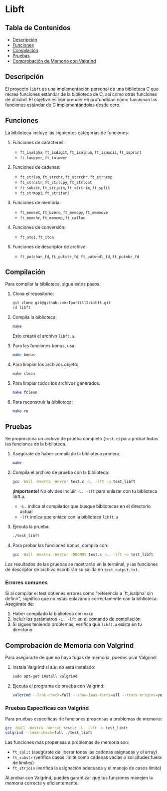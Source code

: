 # Libft

## Tabla de Contenidos
- [Descripción](#descripción)
- [Funciones](#funciones)
- [Compilación](#compilación)
- [Pruebas](#pruebas)
- [Comprobación de Memoria con Valgrind](#comprobación-de-memoria-con-valgrind)

## Descripción

El proyecto `libft` es una implementación personal de una biblioteca C que recrea funciones estándar de la biblioteca de C, así como otras funciones de utilidad. El objetivo es comprender en profundidad cómo funcionan las funciones estándar de C implementándolas desde cero.

## Funciones

La biblioteca incluye las siguientes categorías de funciones:

1. Funciones de caracteres:
   - `ft_isalpha`, `ft_isdigit`, `ft_isalnum`, `ft_isascii`, `ft_isprint`
   - `ft_toupper`, `ft_tolower`

2. Funciones de cadenas:
   - `ft_strlen`, `ft_strchr`, `ft_strrchr`, `ft_strncmp`
   - `ft_strnstr`, `ft_strlcpy`, `ft_strlcat`
   - `ft_substr`, `ft_strjoin`, `ft_strtrim`, `ft_split`
   - `ft_strmapi`, `ft_striteri`

3. Funciones de memoria:
   - `ft_memset`, `ft_bzero`, `ft_memcpy`, `ft_memmove`
   - `ft_memchr`, `ft_memcmp`, `ft_calloc`

4. Funciones de conversión:
   - `ft_atoi`, `ft_itoa`

5. Funciones de descriptor de archivo:
   - `ft_putchar_fd`, `ft_putstr_fd`, `ft_putendl_fd`, `ft_putnbr_fd`



## Compilación

Para compilar la biblioteca, sigue estos pasos:

1. Clona el repositorio:
   ```bash
   git clone git@github.com:Iportill2/Libft.git
   cd libft
   ```

2. Compila la biblioteca:
   ```bash
   make
   ```
   Esto creará el archivo `libft.a`.

3. Para las funciones bonus, usa:
   ```bash
   make bonus
   ```

4. Para limpiar los archivos objeto:
   ```bash
   make clean
   ```

5. Para limpiar todos los archivos generados:
   ```bash
   make fclean
   ```

6. Para reconstruir la biblioteca:
   ```bash
   make re
   ```

## Pruebas

Se proporciona un archivo de prueba completo (`test.c`) para probar todas las funciones de la biblioteca.

1. Asegúrate de haber compilado la biblioteca primero:
   ```bash
   make
   ```

2. Compila el archivo de prueba con la biblioteca:
   ```bash
   gcc -Wall -Wextra -Werror test.c -L. -lft -o test_libft
   ```
   
   **¡Importante!** No olvides incluir `-L. -lft` para enlazar con tu biblioteca libft.a. 
   - `-L.` indica al compilador que busque bibliotecas en el directorio actual
   - `-lft` indica que enlace con la biblioteca `libft.a`

3. Ejecuta la prueba:
   ```bash
   ./test_libft
   ```

4. Para probar las funciones bonus, compila con:
   ```bash
   gcc -Wall -Wextra -Werror -DBONUS test.c -L. -lft -o test_libft
   ```

Los resultados de las pruebas se mostrarán en la terminal, y las funciones de descriptor de archivo escribirán su salida en `test_output.txt`.

### Errores comunes

Si al compilar el test obtienes errores como "referencia a `ft_isalpha' sin definir", significa que no estás enlazando correctamente con la biblioteca. Asegúrate de:

1. Haber compilado la biblioteca con `make`
2. Incluir los parámetros `-L. -lft` en el comando de compilación
3. Si sigues teniendo problemas, verifica que `libft.a` exista en tu directorio

## Comprobación de Memoria con Valgrind

Para asegurarte de que no haya fugas de memoria, puedes usar Valgrind:

1. Instala Valgrind si aún no está instalado:
   ```bash
   sudo apt-get install valgrind
   ```

2. Ejecuta el programa de prueba con Valgrind:
   ```bash
   valgrind --leak-check=full --show-leak-kinds=all --track-origins=yes ./test_libft
   ```

### Pruebas Específicas con Valgrind

Para pruebas específicas de funciones propensas a problemas de memoria:

```bash
gcc -Wall -Wextra -Werror test.c -L. -lft -o test_libft
valgrind --leak-check=full ./test_libft
```

Las funciones más propensas a problemas de memoria son:
- `ft_split` (asegúrate de liberar todas las cadenas asignadas y el array)
- `ft_substr` (verifica casos límite como cadenas vacías o solicitudes fuera de límites)
- `ft_strjoin` (verifica la asignación adecuada y el manejo de casos límite)


Al probar con Valgrind, puedes garantizar que tus funciones manejen la memoria correcta y eficientemente.
